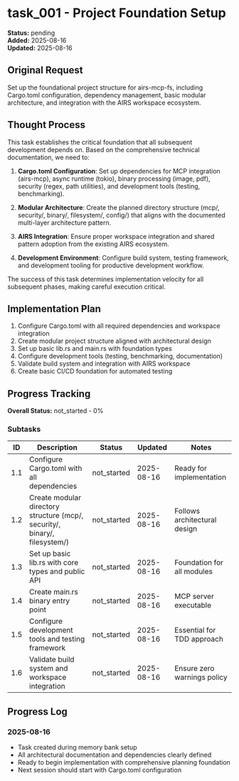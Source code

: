 # task_001 - Project Foundation Setup

**Status:** pending  
**Added:** 2025-08-16  
**Updated:** 2025-08-16

## Original Request
Set up the foundational project structure for airs-mcp-fs, including Cargo.toml configuration, dependency management, basic modular architecture, and integration with the AIRS workspace ecosystem.

## Thought Process
This task establishes the critical foundation that all subsequent development depends on. Based on the comprehensive technical documentation, we need to:

1. **Cargo.toml Configuration**: Set up dependencies for MCP integration (airs-mcp), async runtime (tokio), binary processing (image, pdf), security (regex, path utilities), and development tools (testing, benchmarking).

2. **Modular Architecture**: Create the planned directory structure (mcp/, security/, binary/, filesystem/, config/) that aligns with the documented multi-layer architecture pattern.

3. **AIRS Integration**: Ensure proper workspace integration and shared pattern adoption from the existing AIRS ecosystem.

4. **Development Environment**: Configure build system, testing framework, and development tooling for productive development workflow.

The success of this task determines implementation velocity for all subsequent phases, making careful execution critical.

## Implementation Plan
1. Configure Cargo.toml with all required dependencies and workspace integration
2. Create modular project structure aligned with architectural design  
3. Set up basic lib.rs and main.rs with foundation types
4. Configure development tools (testing, benchmarking, documentation)
5. Validate build system and integration with AIRS workspace
6. Create basic CI/CD foundation for automated testing

## Progress Tracking

**Overall Status:** not_started - 0%

### Subtasks
| ID | Description | Status | Updated | Notes |
|----|-------------|--------|---------|-------|
| 1.1 | Configure Cargo.toml with all dependencies | not_started | 2025-08-16 | Ready for implementation |
| 1.2 | Create modular directory structure (mcp/, security/, binary/, filesystem/) | not_started | 2025-08-16 | Follows architectural design |
| 1.3 | Set up basic lib.rs with core types and public API | not_started | 2025-08-16 | Foundation for all modules |
| 1.4 | Create main.rs binary entry point | not_started | 2025-08-16 | MCP server executable |
| 1.5 | Configure development tools and testing framework | not_started | 2025-08-16 | Essential for TDD approach |
| 1.6 | Validate build system and workspace integration | not_started | 2025-08-16 | Ensure zero warnings policy |

## Progress Log
### 2025-08-16
- Task created during memory bank setup
- All architectural documentation and dependencies clearly defined
- Ready to begin implementation with comprehensive planning foundation
- Next session should start with Cargo.toml configuration
